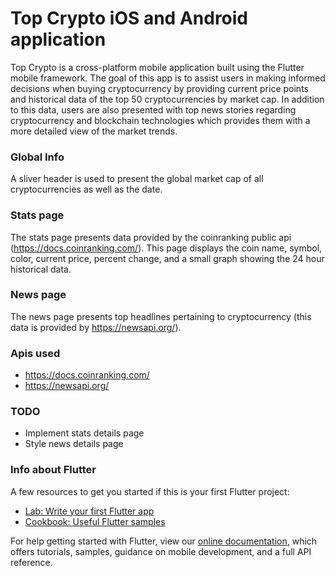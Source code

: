 # Top Crypto iOS and Android application

Top Crypto is a cross-platform mobile application built using the Flutter mobile framework. The goal of this app is to assist users in making informed decisions when buying cryptocurrency by providing current price points and historical data of the top 50 cryptocurrencies by market cap. In addition to this data, users are also presented with top news stories regarding cryptocurrency and blockchain technologies which provides them with a more detailed view of the market trends.


### Global Info
A sliver header is used to present the global market cap of all cryptocurrencies as well as the date.

### Stats page
The stats page presents data provided by the coinranking public api (https://docs.coinranking.com/). This page displays the coin name, symbol, color, current price, percent change, and a small graph showing the 24 hour historical data. 

### News page
The news page presents top headlines pertaining to cryptocurrency (this data is provided by https://newsapi.org/).

### Apis used
  - https://docs.coinranking.com/
  - https://newsapi.org/

### TODO
  - Implement stats details page
  - Style news details page

### Info about Flutter

A few resources to get you started if this is your first Flutter project:

- [Lab: Write your first Flutter app](https://flutter.dev/docs/get-started/codelab)
- [Cookbook: Useful Flutter samples](https://flutter.dev/docs/cookbook)

For help getting started with Flutter, view our
[online documentation](https://flutter.dev/docs), which offers tutorials,
samples, guidance on mobile development, and a full API reference.
